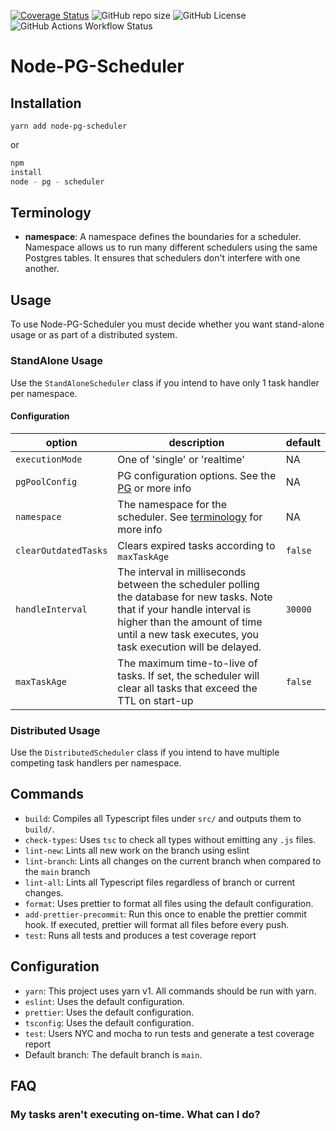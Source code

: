 [![Coverage Status](https://coveralls.io/repos/github/timolegros/node-pg-scheduler/badge.svg?branch=main)](https://coveralls.io/github/timolegros/node-pg-scheduler?branch=main)
![GitHub repo size](https://img.shields.io/github/repo-size/timolegros/node-pg-scheduler)
![GitHub License](https://img.shields.io/github/license/timolegros/node-pg-scheduler)
![GitHub Actions Workflow Status](https://img.shields.io/github/actions/workflow/status/timolegros/node-pg-scheduler/CI.yml?branch=main&label=CI)

# Node-PG-Scheduler

## Installation

```shell
yarn add node-pg-scheduler
```

or

```typescript
npm
install
node - pg - scheduler
```

## Terminology

- **namespace**: A namespace defines the boundaries for a scheduler. Namespace allows us to run many different
  schedulers using the same Postgres tables. It ensures that schedulers don't interfere with one another.

## Usage

To use Node-PG-Scheduler you must decide whether you want stand-alone usage or as part of a distributed system.

### StandAlone Usage

Use the `StandAloneScheduler` class if you intend to have only 1 task handler per namespace.

#### Configuration

| option               | description                                                                                                                                                                                                               | default |
|----------------------|---------------------------------------------------------------------------------------------------------------------------------------------------------------------------------------------------------------------------|---------|
| `executionMode`      | One of 'single' or 'realtime'                                                                                                                                                                                             | NA      |
| `pgPoolConfig`       | PG configuration options. See the [PG](https://github.com/DefinitelyTyped/DefinitelyTyped/blob/master/types/pg/index.d.ts#L43) or more info                                                                               | NA      |
| `namespace`          | The namespace for the scheduler. See [terminology](#Terminology) for more info                                                                                                                                            | NA      |
| `clearOutdatedTasks` | Clears expired tasks according to `maxTaskAge`                                                                                                                                                                            | `false` |
| `handleInterval`     | The interval in milliseconds between the scheduler polling the database for new tasks. Note that if your handle interval is higher than the amount of time until a new task executes, you task execution will be delayed. | `30000` |
| `maxTaskAge`         | The maximum time-to-live of tasks. If set, the scheduler will clear all tasks that exceed the TTL on start-up                                                                                                             | `false` |

### Distributed Usage

Use the `DistributedScheduler` class if you intend to have multiple competing task handlers per namespace.

## Commands

- `build`: Compiles all Typescript files under `src/` and outputs them to `build/`.
- `check-types`: Uses `tsc` to check all types without emitting any `.js` files.
- `lint-new`: Lints all new work on the branch using eslint
- `lint-branch`: Lints all changes on the current branch when compared to the `main` branch
- `lint-all`: Lints all Typescript files regardless of branch or current changes.
- `format`: Uses prettier to format all files using the default configuration.
- `add-prettier-precommit`: Run this once to enable the prettier commit hook. If executed, prettier will format all
  files before every push.
- `test`: Runs all tests and produces a test coverage report

## Configuration

- `yarn`: This project uses yarn v1. All commands should be run with yarn.
- `eslint`: Uses the default configuration.
- `prettier`: Uses the default configuration.
- `tsconfig`: Uses the default configuration.
- `test`: Users NYC and mocha to run tests and generate a test coverage report
- Default branch: The default branch is `main`.

## FAQ

### My tasks aren't executing on-time. What can I do?
